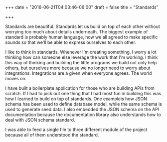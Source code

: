 +++
date = "2016-06-21T04:03:46-06:00"
draft = false
title = "Standards"

+++

Standards are beautiful. Standards let us build on top of each other without worrying too much about details underneath. The biggest example of standard is probably human language, how we all agreed to make specific sounds so that we'll be able to express ourselves to each other.

I like to think in standards. Whenever I'm creating something, I worry a lot thinking how can someone else leverage the work that I'm working. I think this way of thinking and building the little programs we build not only help others, but ourselves more because we no longer need to worry about integrations. Integrations are a given when everyone agrees. The world moves on.

I have built a boilerplate application for those who are building APIs from scratch. If I had to pick out one thing that I had most fun in building this was how I learned to build on top of standards. One exampleis how JSON schema has been used to define database model, while the same schema is used to generate seed data. I also embedded the JSON schema on the API documentation because the documentation library also understands how to deal with JSON schema standard.

I was able to feed a single file to three different module of the project because all of them understood the standard.


